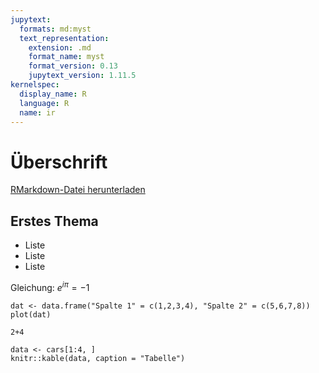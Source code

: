 ```yaml
---
jupytext:
  formats: md:myst
  text_representation:
    extension: .md
    format_name: myst
    format_version: 0.13
    jupytext_version: 1.11.5
kernelspec:
  display_name: R
  language: R
  name: ir
---
```




# Überschrift

<a href=https://raw.githubusercontent.com/Methods-Berlin/RTraining/main/Aufgaben_rmd/test_3.Rmd download=test_3.Rmd>RMarkdown-Datei herunterladen</a>


## Erstes Thema

- Liste
- Liste
- Liste

Gleichung: $e^{i\pi} = -1$


```{code-cell} r
dat <- data.frame("Spalte 1" = c(1,2,3,4), "Spalte 2" = c(5,6,7,8))
plot(dat)
```

```{code-cell} r
2+4
```


```{code-cell} r
data <- cars[1:4, ]
knitr::kable(data, caption = "Tabelle")
```
